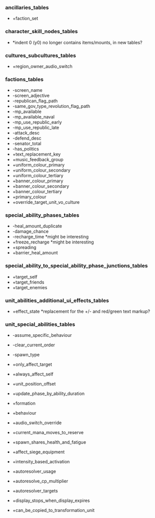 ### ancillaries_tables
- +faction_set

### character_skill_nodes_tables
- *indent 0 (y0) no longer contains items/mounts, in new tables?

### cultures_subcultures_tables
- +region_owner_audio_switch

### factions_tables
- -screen_name
- -screen_adjective
- -republican_flag_path
- -same_gov_type_revolution_flag_path
- -mp_available
- -mp_available_naval
- -mp_use_republic_early
- -mp_use_republic_late
- -attack_desc
- -defend_desc
- -senator_total
- -has_politics
- +text_replacement_key
- +music_feedback_group
- +uniform_colour_primary
- +uniform_colour_secondary
- +uniform_colour_tertiary
- +banner_colour_primary
- +banner_colour_secondary
- +banner_colour_tertiary
- +primary_colour
- +override_target_unit_vo_culture

### special_ability_phases_tables
- -heal_amount_duplicate
- -damage_chance
- -recharge_time *might be interesting
- +freeze_recharge *might be interesting
- +spreading
- +barrier_heal_amount

### special_ability_to_special_ability_phase_junctions_tables
- +target_self
- +target_friends
- +target_enemies

### unit_abilities_additional_ui_effects_tables
- +effect_state *replacement for the +/- and red/green text markup?

### unit_special_abilities_tables
- -assume_specific_behaviour
- -clear_current_order
- -spawn_type

- +only_affect_target
- +always_affect_self
- +unit_position_offset
- +update_phase_by_ability_duration
- +formation
- +behaviour
- +audio_switch_override
- +current_mana_moves_to_reserve
- +spawn_shares_health_and_fatigue
- +affect_siege_equipment
- +intensity_based_activation
- +autoresolver_usage
- +autoresolve_cp_multiplier
- +autoresolver_targets
- +display_stops_when_display_expires
- +can_be_copied_to_transformation_unit
